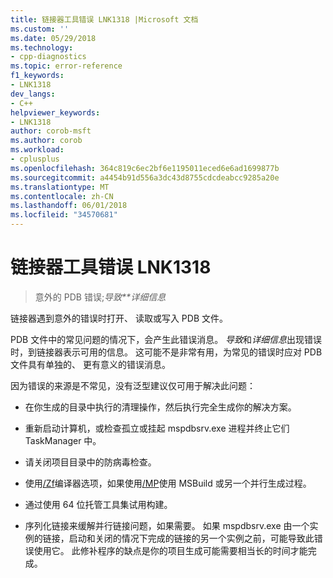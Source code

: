```yaml
---
title: 链接器工具错误 LNK1318 |Microsoft 文档
ms.custom: ''
ms.date: 05/29/2018
ms.technology:
- cpp-diagnostics
ms.topic: error-reference
f1_keywords:
- LNK1318
dev_langs:
- C++
helpviewer_keywords:
- LNK1318
author: corob-msft
ms.author: corob
ms.workload:
- cplusplus
ms.openlocfilehash: 364c819c6ec2bf6e1195011eced6e6ad1699877b
ms.sourcegitcommit: a4454b91d556a3dc43d8755cdcdeabcc9285a20e
ms.translationtype: MT
ms.contentlocale: zh-CN
ms.lasthandoff: 06/01/2018
ms.locfileid: "34570681"
---
```

# <a name="linker-tools-error-lnk1318"></a>链接器工具错误 LNK1318

> 意外的 PDB 错误;*导致**详细信息*

链接器遇到意外的错误时打开、 读取或写入 PDB 文件。

PDB 文件中的常见问题的情况下，会产生此错误消息。 *导致*和*详细信息*出现错误时，到链接器表示可用的信息。 这可能不是非常有用，为常见的错误时应对 PDB 文件具有单独的、 更有意义的错误消息。

因为错误的来源是不常见，没有泛型建议仅可用于解决此问题：

- 在你生成的目录中执行的清理操作，然后执行完全生成你的解决方案。

- 重新启动计算机，或检查孤立或挂起 mspdbsrv.exe 进程并终止它们 TaskManager 中。

- 请关闭项目目录中的防病毒检查。

- 使用[/Zf](../../build/reference/zf.md)编译器选项，如果使用[/MP](../../build/reference/mp-build-with-multiple-processes.md)使用 MSBuild 或另一个并行生成过程。

- 通过使用 64 位托管工具集试用构建。

- 序列化链接来缓解并行链接问题，如果需要。 如果 mspdbsrv.exe 由一个实例的链接，启动和关闭的情况下完成的链接的另一个实例之前，可能导致此错误使用它。 此修补程序的缺点是你的项目生成可能需要相当长的时间才能完成。